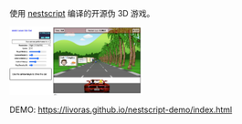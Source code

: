 使用 [nestscript](https://github.com/livoras/nestscript) 编译的开源伪 3D 游戏。

<img height="120" src="https://github.com/livoras/nestscript-demo/blob/master/demo.png?raw=true">

DEMO: https://livoras.github.io/nestscript-demo/index.html

